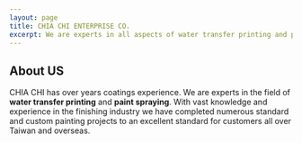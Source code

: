 ```yaml
---
layout: page
title: CHIA CHI ENTERPRISE CO.
excerpt: We are experts in all aspects of water transfer printing and paint spraying in TAIWAN.
---
```


## About US

CHIA CHI has over years coatings experience. We are experts in the field of **water transfer printing** and **paint spraying**. With vast knowledge and experience in the finishing industry we have completed numerous standard and custom painting projects to an excellent standard for customers all over Taiwan and overseas.
